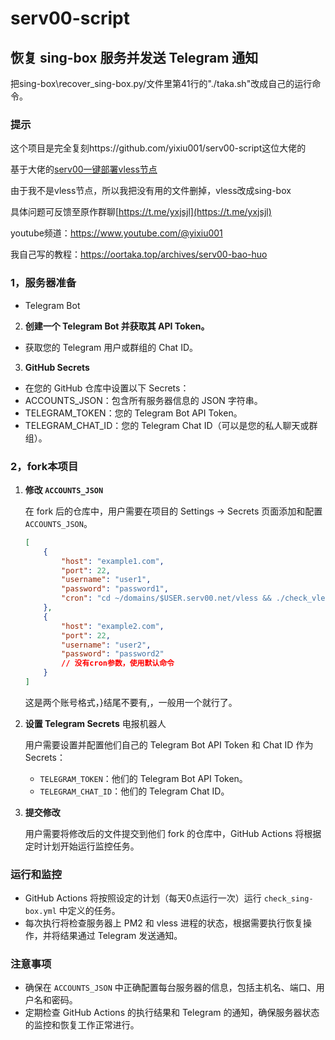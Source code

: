 # serv00-script

## 恢复 sing-box 服务并发送 Telegram 通知

把sing-box\recover_sing-box.py/文件里第41行的"./taka.sh"改成自己的运行命令。

### 提示
这个项目是完全复刻https://github.com/yixiu001/serv00-script这位大佬的

基于大佬的[serv00一键部署vless节点](https://youtu.be/QnlzpvDl_mo)

由于我不是vless节点，所以我把没有用的文件删掉，vless改成sing-box

具体问题可反馈至原作群聊[https://t.me/yxjsjl](https://t.me/yxjsjl)

youtube频道：https://www.youtube.com/@yixiu001

我自己写的教程：https://oortaka.top/archives/serv00-bao-huo

### 1，服务器准备

  - Telegram Bot

2. **创建一个 Telegram Bot 并获取其 API Token。**
  - 获取您的 Telegram 用户或群组的 Chat ID。
3. **GitHub Secrets**
  - 在您的 GitHub 仓库中设置以下 Secrets：
  - ACCOUNTS_JSON：包含所有服务器信息的 JSON 字符串。
  - TELEGRAM_TOKEN：您的 Telegram Bot API Token。
  - TELEGRAM_CHAT_ID：您的 Telegram Chat ID（可以是您的私人聊天或群组）。

### 2，fork本项目
1. **修改 `ACCOUNTS_JSON`**

   在 fork 后的仓库中，用户需要在项目的 Settings -> Secrets 页面添加和配置 `ACCOUNTS_JSON`。

   ```json
   [
       {
           "host": "example1.com",
           "port": 22,
           "username": "user1",
           "password": "password1",
           "cron": "cd ~/domains/$USER.serv00.net/vless && ./check_vless.sh"
       },
       {
           "host": "example2.com",
           "port": 22,
           "username": "user2",
           "password": "password2"
           // 没有cron参数，使用默认命令
       }
   ]

   ```
   这是两个账号格式，}结尾不要有,，一般用一个就行了。

2. **设置 Telegram Secrets**
   电报机器人

   用户需要设置并配置他们自己的 Telegram Bot API Token 和 Chat ID 作为 Secrets：
    - `TELEGRAM_TOKEN`：他们的 Telegram Bot API Token。
    - `TELEGRAM_CHAT_ID`：他们的 Telegram Chat ID。

3. **提交修改**

   用户需要将修改后的文件提交到他们 fork 的仓库中，GitHub Actions 将根据定时计划开始运行监控任务。

### 运行和监控

- GitHub Actions 将按照设定的计划（每天0点运行一次）运行 `check_sing-box.yml` 中定义的任务。
- 每次执行将检查服务器上 PM2 和 vless 进程的状态，根据需要执行恢复操作，并将结果通过 Telegram 发送通知。

### 注意事项

- 确保在 `ACCOUNTS_JSON` 中正确配置每台服务器的信息，包括主机名、端口、用户名和密码。
- 定期检查 GitHub Actions 的执行结果和 Telegram 的通知，确保服务器状态的监控和恢复工作正常进行。

